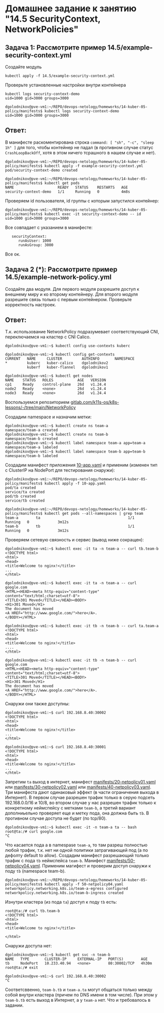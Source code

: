 # Домашнее задание к занятию "14.5 SecurityContext, NetworkPolicies"

## Задача 1: Рассмотрите пример 14.5/example-security-context.yml

Создайте модуль

```
kubectl apply -f 14.5/example-security-context.yml
```

Проверьте установленные настройки внутри контейнера

```
kubectl logs security-context-demo
uid=1000 gid=3000 groups=3000
```
```
dgolodnikov@pve-vm1:~/REPO/devops-netology/homeworks/14-kuber-05-policy/manifests$ kubectl logs security-context-demo
uid=1000 gid=3000 groups=3000
```



## Ответ: 

В манифесте раскоментирована строка `command: [ "sh", "-c", "sleep 1h" ]` для того, чтобы контейнер не падал (в противном случае статус `CrashLoopBackOff`, хотя в этом ничего тсрашного в нашем случае и нет).

```
dgolodnikov@pve-vm1:~/REPO/devops-netology/homeworks/14-kuber-05-policy/manifests$ kubectl apply -f example-security-context.yml
pod/security-context-demo created

dgolodnikov@pve-vm1:~/REPO/devops-netology/homeworks/14-kuber-05-policy/manifests$ kubectl get pods
NAME                    READY   STATUS    RESTARTS   AGE
security-context-demo   1/1     Running   0          4m8s
```
Проверяем id пользователя, id группы c которым запустился контейнер:
```
dgolodnikov@pve-vm1:~/REPO/devops-netology/homeworks/14-kuber-05-policy/manifests$ kubectl exec -it security-context-demo -- id
uid=1000 gid=3000 groups=3000
```
Все совпадает с указанием в манифесте:
```
   securityContext:
      runAsUser: 1000
      runAsGroup: 3000
```
Все ок.

## Задача 2 (*): Рассмотрите пример 14.5/example-network-policy.yml

Создайте два модуля. Для первого модуля разрешите доступ к внешнему миру
и ко второму контейнеру. Для второго модуля разрешите связь только с
первым контейнером. Проверьте корректность настроек.

## Ответ:

Т.к. использование NetworkPolicy подразумевает соответствующий CNI, переключаемся на кластер с CNI Calico.

```
dgolodnikov@pve-vm1:~$ kubectl config use-contexts kuberc

dgolodnikov@pve-vm1:~$ kubectl config get-contexts
CURRENT   NAME     CLUSTER         AUTHINFO       NAMESPACE
*         kuberc   kuber-calico    dgolodnikov2
          kuberf   kuber-flannel   dgolodnikov1

dgolodnikov@pve-vm1:~$ kubectl get nodes
NAME    STATUS   ROLES           AGE   VERSION
cp1     Ready    control-plane   26d   v1.24.4
node2   Ready    <none>          26d   v1.24.4
node3   Ready    <none>          26d   v1.24.4
```
Воспользуемся репозиторием [gitlab.com/k11s-os/k8s-lessons/-/tree/main/NetworkPolicy](https://gitlab.com/k11s-os/k8s-lessons/-/tree/main/NetworkPolicy)

Создадим namespace и назначим метки:
```
dgolodnikov@pve-vm1:~$ kubectl create ns team-a
namespace/team-a created
dgolodnikov@pve-vm1:~$ kubectl create ns team-b
namespace/team-b created
dgolodnikov@pve-vm1:~$ kubectl label namespace team-a app=team-a
namespace/team-a labeled
dgolodnikov@pve-vm1:~$ kubectl label namespace team-b app=team-b
namespace/team-b labeled
```
Создадим манифест приложения [10-app.yaml](manifests/10-app.yaml) и применим (изменен тип с ClusterIP на NodePort для тестирования снаружи):

```
dgolodnikov@pve-vm1:~/REPO/devops-netology/homeworks/14-kuber-05-policy/manifests$ kubectl apply -f 10-app.yaml
pod/ta created
service/ta created
pod/tb created
service/tb created

dgolodnikov@pve-vm1:~/REPO/devops-netology/homeworks/14-kuber-05-policy/manifests$ kubectl get pods --all-namespaces | grep team
team-a        ta                                        1/1     Running   0             3m12s
team-b        tb                                        1/1     Running   0             3m12s
```

Проверяем сетевую связность и сервис (вывод ниже сокращен):

```
dgolodnikov@pve-vm1:~$ kubectl exec -it ta -n team-a -- curl tb.team-b
<!DOCTYPE html>
<html>
<head>
<title>Welcome to nginx!</title>
...
</html>

dgolodnikov@pve-vm1:~$ kubectl exec -it ta -n team-a -- curl google.com
<HTML><HEAD><meta http-equiv="content-type" content="text/html;charset=utf-8">
<TITLE>301 Moved</TITLE></HEAD><BODY>
<H1>301 Moved</H1>
The document has moved
<A HREF="http://www.google.com/">here</A>.
</BODY></HTML>

dgolodnikov@pve-vm1:~$ kubectl exec -it tb -n team-b -- curl ta.team-a
<!DOCTYPE html>
<html>
<head>
<title>Welcome to nginx!</title>
....
</html>

dgolodnikov@pve-vm1:~$ kubectl exec -it tb -n team-b -- curl google.com
<HTML><HEAD><meta http-equiv="content-type" content="text/html;charset=utf-8">
<TITLE>301 Moved</TITLE></HEAD><BODY>
<H1>301 Moved</H1>
The document has moved
<A HREF="http://www.google.com/">here</A>.
</BODY></HTML>
```

Снаружи они также доступны:
```
dgolodnikov@pve-vm1:~$ curl 192.168.8.40:30002
<!DOCTYPE html>
<html>
<head>
<title>Welcome to nginx!</title>
...
</html>

dgolodnikov@pve-vm1:~$ curl 192.168.8.40:30001
<!DOCTYPE html>
<html>
<head>
<title>Welcome to nginx!</title>
...
</html>
```

Запретим `ta` выход в интернет, манифест [manifests/20-netpolicy01.yaml](manifests/20-netpolicy01.yaml) или [manifests/30-netpolicy02.yaml](manifests/30-netpolicy02.yaml) или [manifests/40-netpolicy03.yaml](manifests/40-netpolicy03.yaml).
Три манифеста дают одинаковый эффект (в части ограничения выхода в Интернет). В первом случае разрешен трафик только в серую подсеть 192.168.0.0/16 и 10/8, во втором случае у нас разрешен трафик только к конкретному неймспейсу c метками `team-b`, а третий вариант дополниьельно проверяет еще и метку пода, она должна быть `tb`. В противном случае доступа не будет (по tcp/80).

```
dgolodnikov@pve-vm1:~$ kubectl exec -it -n team-a ta -- bash
root@ta:/# curl google.com
^C
```

Что касается пода a в namespase `team-а`, то там разреш полностью любой трафик, т.к. нет ни одной политики затрагивающей под (а по дефолту default to allow). Создадим манифест разрешающий только трафик с пода `tb` неймспейса `team-b`. Манифест [manifests/50-netpolicy04.yaml](manifests/50-netpolicy04.yaml).
Применим магифест и проверим доступ снаружи к поду `tb` (namespace team-b).

```
dgolodnikov@pve-vm1:~/REPO/devops-netology/homeworks/14-kuber-05-policy/manifests$ kubectl apply -f 50-netpolicy04.yaml 
networkpolicy.networking.k8s.io/team-a-egress configured
networkpolicy.networking.k8s.io/team-b-ingress created
```

Изнутри кластера (из пода `ta`) доступ к поду `tb` есть:
```
root@ta:/# curl tb.team-b
<!DOCTYPE html>
<html>
<head>
<title>Welcome to nginx!</title>

</html>
```

Снаружи доступа нет:
```
dgolodnikov@pve-vm1:~$ kubectl get svc -n team-b
NAME   TYPE       CLUSTER-IP     EXTERNAL-IP   PORT(S)        AGE
tb     NodePort   10.233.40.94   <none>        80:30002/TCP   4h30m
root@ta:/# exit

dgolodnikov@pve-vm1:~$ curl 192.168.8.40:30002
^C
```

Соответсввенно, `team-b.tb` и `team-a.ta` могут общаться только между собой внутри кластера (причем по DNS имени в том числе). При этом у `team-b.tb` есть выход в Интернет, а у `team-a` нет. Что и требовалось в задании. 
